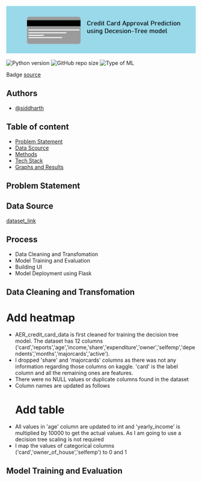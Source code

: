 ![banner](readme_assets/banner.png)

![Python version](https://img.shields.io/badge/Python%20version-3.10%2B-lightgrey)
![GitHub repo size](https://img.shields.io/github/repo-size/Siddharth-Mohanty-308/Credit-card-approval-project)
![Type of ML](https://img.shields.io/badge/Type%20of%20ML-Binary%20Classification-red)

Badge [source](https://shields.io/)

## Authors

- [@siddharth](https://github.com/Siddharth-Mohanty-308)

## Table of content

- [Problem Statement](#Problem-Statement)
- [Data Scource](#Data-Scource)
- [Methods](#Methods)
- [Tech Stack](#Tech-Stack)
- [Graphs and Results]()  

## Problem Statement

## Data Source

[dataset_link](https://www.kaggle.com/datasets/keitazoumana/aercreditcard)

## Process

- Data Cleaning and Transfomation
- Model Training and Evaluation
- Building UI
- Model Deployment using Flask

## Data Cleaning and Transfomation
# Add heatmap

- AER_credit_card_data is first cleaned for training the decision tree model. The dataset has 12 columns ('card','reports','age','income,'share','expenditure','owner','selfemp','dependents','months','majorcards','active').
- I dropped 'share' and 'majorcards' columns as there was not any information regarding those columns on kaggle. 'card' is the label column and all the remaining ones are features. 
- There were no NULL values or duplicate columns found in the dataset
- Column names are updated as follows
  # Add table
- All values in 'age' column are updated to int and 'yearly_income' is multiplied by 10000 to get the actual values. As I am going to use a decision tree scaling is not required
- I map the values of categorical columns ('card','owner_of_house','selfemp') to 0 and 1

## Model Training and Evaluation
